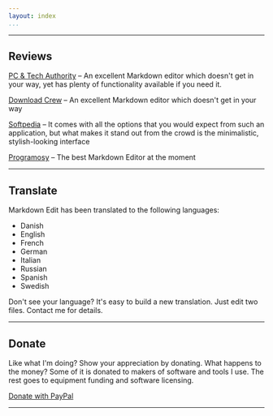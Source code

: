 ```yaml
---
layout: index  
...
```


------------------------------------------------------------------------

Reviews
-------

[PC & Tech Authority] – An excellent Markdown editor which doesn't get
in your way, yet has plenty of functionality available if you need it.

[Download Crew] – An excellent Markdown editor which doesn't get in
your way

[Softpedia] – It comes with all the options that you would expect from
such an application, but what makes it stand out from the crowd is the
minimalistic, stylish-looking interface

[Programosy] – The best Markdown Editor at the moment

------------------------------------------------------------------------

Translate
---------

Markdown Edit has been translated to the following languages:

-   Danish
-   English
-   French
-   German
-   Italian
-   Russian
-   Spanish
-   Swedish

Don't see your language? It's easy to build a new translation. Just edit
two files. Contact me for details.

------------------------------------------------------------------------

Donate
------

Like what I'm doing? Show your appreciation by donating. What happens to
the money? Some of it is donated to makers of software and tools I use.
The rest goes to equipment funding and software licensing.

[Donate with PayPal]

------------------------------------------------------------------------

  [PC & Tech Authority]: http://downloads.pcauthority.com.au/article/33887-markdown_edit
  [Download Crew]: http://www.downloadcrew.com/article/33887-markdown_edit
  [Softpedia]: http://www.softpedia.com/get/Internet/WEB-Design/HTML-Editors/Markdown-Edit.shtml
  [Programosy]: http://www.programosy.pl/program,markdown-edit.html
  [Donate with PayPal]: http://mike-ward.net/donate/
